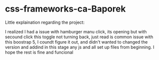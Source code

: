 # css-frameworks-ca-Baporek


Little explaination regarding the project:

I realized I had a issue with hamburger manu click, its opening but with secound click this toggle not turning back, just read is common issue with this boostrap 5, 
I coundt figure it out, and didn't wanted to changed the version and addind in this stage any js and all set up files from beginning. I hope the rest is fine and funcional
